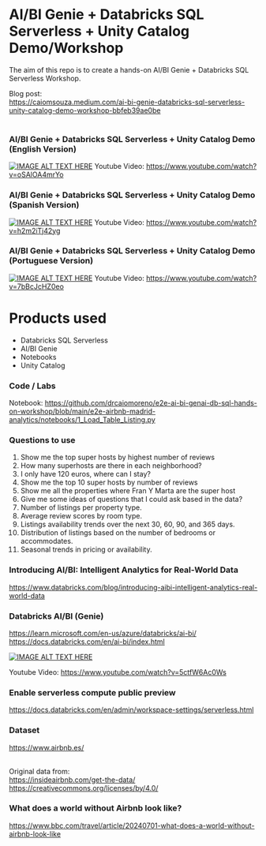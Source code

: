 # AI/BI Genie + Databricks SQL Serverless + Unity Catalog Demo/Workshop 
The aim of this repo is to create a hands-on AI/BI Genie + Databricks SQL Serverless Workshop.

Blog post: <BR>
https://caiomsouza.medium.com/ai-bi-genie-databricks-sql-serverless-unity-catalog-demo-workshop-bbfeb39ae0be<BR><BR>

### AI/BI Genie + Databricks SQL Serverless + Unity Catalog Demo (English Version)
[![IMAGE ALT TEXT HERE](https://img.youtube.com/vi/oSAlOA4mrYo/0.jpg)](https://www.youtube.com/watch?v=oSAlOA4mrYo)
Youtube Video: https://www.youtube.com/watch?v=oSAlOA4mrYo

### AI/BI Genie + Databricks SQL Serverless + Unity Catalog Demo (Spanish Version)
[![IMAGE ALT TEXT HERE](https://img.youtube.com/vi/h2m2iTj42yg/0.jpg)](https://www.youtube.com/watch?v=h2m2iTj42yg)
Youtube Video: https://www.youtube.com/watch?v=h2m2iTj42yg

### AI/BI Genie + Databricks SQL Serverless + Unity Catalog Demo (Portuguese Version)
[![IMAGE ALT TEXT HERE](https://img.youtube.com/vi/7bBcJcHZ0eo/0.jpg)](https://www.youtube.com/watch?v=7bBcJcHZ0eo)
Youtube Video: https://www.youtube.com/watch?v=7bBcJcHZ0eo


# Products used
- Databricks SQL Serverless
- AI/BI Genie
- Notebooks
- Unity Catalog 

### Code / Labs 
Notebook: https://github.com/drcaiomoreno/e2e-ai-bi-genai-db-sql-hands-on-workshop/blob/main/e2e-airbnb-madrid-analytics/notebooks/1_Load_Table_Listing.py

### Questions to use
1. Show me the top super hosts by highest number of reviews
2. How many superhosts are there in each neighborhood?
3. I only have 120 euros, where can I stay?
4. Show me the top 10 super hosts by number of reviews
5. Show me all the properties where Fran Y Marta are the super host
6. Give me some ideas of questions that I could ask based in the data?
7. Number of listings per property type.
8. Average review scores by room type.
9. Listings availability trends over the next 30, 60, 90, and 365 days.
10. Distribution of listings based on the number of bedrooms or accommodates.
11. Seasonal trends in pricing or availability.

### Introducing AI/BI: Intelligent Analytics for Real-World Data
https://www.databricks.com/blog/introducing-aibi-intelligent-analytics-real-world-data

### Databricks AI/BI (Genie)
https://learn.microsoft.com/en-us/azure/databricks/ai-bi/<BR>
https://docs.databricks.com/en/ai-bi/index.html<BR>

[![IMAGE ALT TEXT HERE](https://img.youtube.com/vi/5ctfW6Ac0Ws/0.jpg)](https://www.youtube.com/watch?v=5ctfW6Ac0Ws)

Youtube Video: https://www.youtube.com/watch?v=5ctfW6Ac0Ws

   
### Enable serverless compute public preview
https://docs.databricks.com/en/admin/workspace-settings/serverless.html

### Dataset
https://www.airbnb.es/<BR><BR>

Original data from:<BR>
https://insideairbnb.com/get-the-data/<BR>
https://creativecommons.org/licenses/by/4.0/<BR>

### What does a world without Airbnb look like?
https://www.bbc.com/travel/article/20240701-what-does-a-world-without-airbnb-look-like

